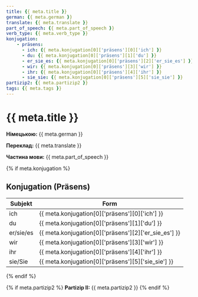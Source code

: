 ```yaml
---
title: {{ meta.title }}
german: {{ meta.german }}
translate: {{ meta.translate }}
part_of_speech: {{ meta.part_of_speech }}
verb_type: {{ meta.verb_type }}
konjugation: 
    - präsens: 
      - ich: {{ meta.konjugation[0]['präsens'][0]['ich'] }}
      - du: {{ meta.konjugation[0]['präsens'][1]['du'] }}
      - er_sie_es: {{ meta.konjugation[0]['präsens'][2]['er_sie_es'] }}
      - wir: {{ meta.konjugation[0]['präsens'][3]['wir'] }}
      - ihr: {{ meta.konjugation[0]['präsens'][4]['ihr'] }}
      - sie_sie: {{ meta.konjugation[0]['präsens'][5]['sie_sie'] }}
partizip2: {{ meta.partizip2 }}
tags: {{ meta.tags }}
---
```


# {{ meta.title }}

**Німецькою:** {{ meta.german }}

**Переклад:** {{ meta.translate }}

**Частина мови:** {{ meta.part_of_speech }}


{% if meta.konjugation %}
## Konjugation (Präsens)
|   Subjekt     |   Form    |
|--------|-------|
| ich    | {{ meta.konjugation[0]['präsens'][0]['ich'] }} |
| du     | {{ meta.konjugation[0]['präsens'][1]['du'] }} |
| er/sie/es | {{ meta.konjugation[0]['präsens'][2]['er_sie_es'] }} |
| wir    | {{ meta.konjugation[0]['präsens'][3]['wir'] }} |
| ihr    | {{ meta.konjugation[0]['präsens'][4]['ihr'] }} |
| sie/Sie| {{ meta.konjugation[0]['präsens'][5]['sie_sie'] }} |
{% endif %}


{% if meta.partizip2 %}
**Partizip II:** {{ meta.partizip2 }}
{% endif %}

